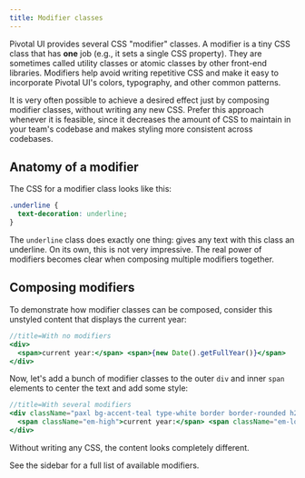 ```yaml
---
title: Modifier classes
---
```


Pivotal UI provides several CSS "modifier" classes. A modifier is a tiny CSS class that has **one** job (e.g., it sets a single CSS property). They are sometimes called utility classes or atomic classes by other front-end libraries. Modifiers help avoid writing repetitive CSS and make it easy to incorporate Pivotal UI's colors, typography, and other common patterns.

It is very often possible to achieve a desired effect just by composing modifier classes, without writing any new CSS. Prefer this approach whenever it is feasible, since it decreases the amount of CSS to maintain in your team's codebase and makes styling more consistent across codebases.

## Anatomy of a modifier

The CSS for a modifier class looks like this:

```css
.underline {
  text-decoration: underline;
}
```

The `underline` class does exactly one thing: gives any text with this class an underline. On its own, this is not very impressive. The real power of modifiers becomes clear when composing multiple modifiers together.

## Composing modifiers

To demonstrate how modifier classes can be composed, consider this unstyled content that displays the current year:

```jsx
//title=With no modifiers
<div>
  <span>current year:</span> <span>{new Date().getFullYear()}</span>
</div>
```

Now, let's add a bunch of modifier classes to the outer `div` and inner `span` elements to center the text and add some style:

```jsx
//title=With several modifiers
<div className="paxl bg-accent-teal type-white border border-rounded h2 txt-c">
  <span className="em-high">current year:</span> <span className="em-low">{new Date().getFullYear()}</span>
</div>
```

Without writing any CSS, the content looks completely different.

See the sidebar for a full list of available modifiers.